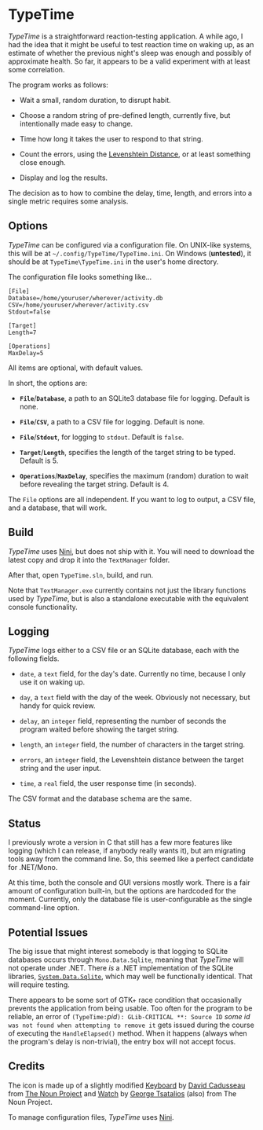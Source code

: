 TypeTime
========

_TypeTime_ is a straightforward reaction-testing application.  A while ago, I had the idea that it might be useful to test reaction time on waking up, as an estimate of whether the previous night's sleep was enough and possibly of approximate health.  So far, it appears to be a valid experiment with at least some correlation.

The program works as follows:

 - Wait a small, random duration, to disrupt habit.

 - Choose a random string of pre-defined length, currently five, but intentionally made easy to change.

 - Time how long it takes the user to respond to that string.

 - Count the errors, using the [Levenshtein Distance](https://en.wikipedia.org/wiki/Levenshtein_distance), or at least something close enough.

 - Display and log the results.

The decision as to how to combine the delay, time, length, and errors into a single metric requires some analysis.

Options
-------

_TypeTime_ can be configured via a configuration file.  On UNIX-like systems, this will be at `~/.config/TypeTime/TypeTime.ini`.  On Windows (**untested**), it should be at `TypeTime\TypeTime.ini` in the user's home directory.

The configuration file looks something like...

    [File]
    Database=/home/youruser/wherever/activity.db
    CSV=/home/youruser/wherever/activity.csv
    Stdout=false
    
    [Target]
    Length=7
    
    [Operations]
    MaxDelay=5

All items are optional, with default values.

In short, the options are:

 - **`File`**/**`Database`**, a path to an SQLite3 database file for logging.  Default is none.

 - **`File`**/**`CSV`**, a path to a CSV file for logging.  Default is none.

 - **`File`**/**`Stdout`**, for logging to `stdout`.  Default is `false`.

 - **`Target`**/**`Length`**, specifies the length of the target string to be typed.  Default is 5.

 - **`Operations`**/**`MaxDelay`**, specifies the maximum (random) duration to wait before revealing the target string.  Default is 4.

The `File` options are all independent.  If you want to log to output, a CSV file, and a database, that will work.

Build
-----

_TypeTime_ uses [Nini](http://nini.sourceforge.net/), but does not ship with it.  You will need to download the latest copy and drop it into the `TextManager` folder.

After that, open `TypeTime.sln`, build, and run.

Note that `TextManager.exe` currently contains not just the library functions used by _TypeTime_, but is also a standalone executable with the equivalent console functionality.

Logging
-------

_TypeTime_ logs either to a CSV file or an SQLite database, each with the following fields.

 - `date`, a `text` field, for the day's date.  Currently no time, because I only use it on waking up.

 - `day`, a `text` field with the day of the week.  Obviously not necessary, but handy for quick review.

 - `delay`, an `integer` field, representing the number of seconds the program waited before showing the target string.

 - `length`, an `integer` field, the number of characters in the target string.

 - `errors`, an `integer` field, the Levenshtein distance between the target string and the user input.

 - `time`, a `real` field, the user response time (in seconds).

The CSV format and the database schema are the same.

Status
------

I previously wrote a version in C that still has a few more features like logging (which I can release, if anybody really wants it), but am migrating tools away from the command line.  So, this seemed like a perfect candidate for .NET/Mono.

At this time, both the console and GUI versions mostly work.  There is a fair amount of configuration built-in, but the options are hardcoded for the moment.  Currently, only the database file is user-configurable as the single command-line option.

Potential Issues
----------------

The big issue that might interest somebody is that logging to SQLite databases occurs through `Mono.Data.Sqlite`, meaning that _TypeTime_ will not operate under .NET.  There _is_ a .NET implementation of the SQLite libraries, [`System.Data.Sqlite`](https://system.data.sqlite.org/index.html/doc/trunk/www/index.wiki), which may well be functionally identical.  That will require testing.

There appears to be some sort of GTK+ race condition that occasionally prevents the application from being usable.  Too often for the program to be reliable, an error of `(TypeTime:`_pid_`): GLib-CRITICAL **: Source ID` _some id_ `was not found when attempting to remove it` gets issued during the course of executing the `HandleElapsed()` method.  When it happens (always when the program's delay is non-trivial), the entry box will not accept focus.

Credits
-------

The icon is made up of a slightly modified [Keyboard](http://www.thenounproject.com/term/keyboard/6006/) by [David Cadusseau](http://www.thenounproject.com/kaduma/) from [The Noun Project](http://www.thenounproject.com/) and [Watch](http://thenounproject.com/term/watch/5837/) by [George Tsatalios](http://thenounproject.com/George.Tsatalios/) (also) from The Noun Project.

To manage configuration files, _TypeTime_ uses [Nini](http://nini.sourceforge.net/).


